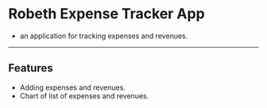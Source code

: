 # Robeth Expense Tracker App

- an application for tracking expenses and revenues.

---

## Features

- Adding expenses and revenues.
- Chart of list of expenses and revenues.

